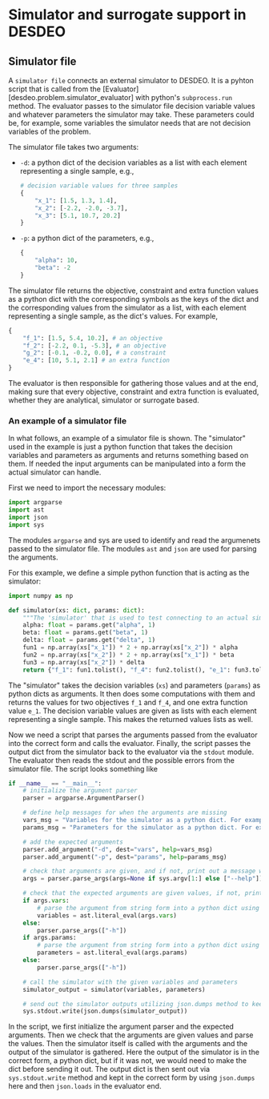 # Simulator and surrogate support in DESDEO

## Simulator file

A `simulator file` connects an external simulator to DESDEO.
It is a pyhton script that is called from the [Evaluator][desdeo.problem.simulator_evaluator]
with python's `subprocess.run` method. The evaluator passes to the simulator file decision
variable values and whatever parameters the simulator may take. These parameters could
be, for example, some variables the simulator needs that are not decision variables of the problem.

The simulator file takes two arguments:

- `-d`: a python dict of the decision variables as a list with each element representing a single sample, e.g.,

    ```python
    # decision variable values for three samples
    {
        "x_1": [1.5, 1.3, 1.4],
        "x_2": [-2.2, -2.0, -3.7],
        "x_3": [5.1, 10.7, 20.2]
    }
    ```

- `-p`: a python dict of the parameters, e.g.,

    ```python
    {
        "alpha": 10,
        "beta": -2
    }
    ```

The simulator file returns the objective, constraint and extra function values as a python dict
with the corresponding symbols as the keys of the dict and the corresponding values from the simulator
as a list, with each element representing a single sample, as the dict's values. For example,

```python
{
    "f_1": [1.5, 5.4, 10.2], # an objective
    "f_2": [-2.2, 0.1, -5.3], # an objective
    "g_2": [-0.1, -0.2, 0.0], # a constraint
    "e_4": [10, 5.1, 2.1] # an extra function
}
```

The evaluator is then responsible for gathering those values and at the end, making sure that every
objective, constraint and extra function is evaluated, whether they are analytical, simulator or
surrogate based.

### An example of a simulator file

In what follows, an example of a simulator file is shown. The "simulator" used in the example
is just a python function that takes the decision variables and parameters as arguments and
returns something based on them. If needed the input arguments can be manipulated into
a form the actual simulator can handle.

First we need to import the necessary modules:

```python
import argparse
import ast
import json
import sys
```

The modules `argparse` and sys are used to identify and read the argumenets passed to the simulator file.
The modules `ast` and `json` are used for parsing the arguments.

For this example, we define a simple python function that is acting as the simulator:

```python
import numpy as np

def simulator(xs: dict, params: dict):
    """The 'simulator' that is used to test connecting to an actual simulator with the arguments."""
    alpha: float = params.get("alpha", 1)
    beta: float = params.get("beta", 1)
    delta: float = params.get("delta", 1)
    fun1 = np.array(xs["x_1"]) * 2 + np.array(xs["x_2"]) * alpha
    fun2 = np.array(xs["x_2"]) * 2 + np.array(xs["x_1"]) * beta
    fun3 = np.array(xs["x_2"]) * delta
    return {"f_1": fun1.tolist(), "f_4": fun2.tolist(), "e_1": fun3.tolist()}
```

The "simulator" takes the decision variables (`xs`) and parameters (`params`) as
python dicts as arguments. It then does some computations with them and returns
the values for two objectives `f_1` and `f_4`, and one extra function value `e_1`.
The decision variable values are given as lists with each element representing
a single sample. This makes the returned values lists as well.

Now we need a script that parses the arguments passed from the evaluator into the correct form
and calls the evaluator. Finally, the script passes the output dict from the simulator back
to the evaluator via the `stdout` module. The evaluator then reads the stdout and the possible
errors from the simulator file. The script looks something like

```python
if __name__ == "__main__":
    # initialize the argument parser
    parser = argparse.ArgumentParser()

    # define help messages for when the arguments are missing
    vars_msg = "Variables for the simulator as a python dict. For example: {'x_1': [0, 1, 2, 3, 4], 'x_2': [4, 3, 2, 1, 0]}."
    params_msg = "Parameters for the simulator as a python dict. For example: {'alpha': 0.1, 'beta': 0.2}."

    # add the expected arguments
    parser.add_argument("-d", dest="vars", help=vars_msg)
    parser.add_argument("-p", dest="params", help=params_msg)

    # check that arguments are given, and if not, print out a message with information on the simulator file
    args = parser.parse_args(args=None if sys.argv[1:] else ["--help"])

    # check that the expected arguments are given values, if not, print out a message with information on the missing argument
    if args.vars:
        # parse the argument from string form into a python dict using ast module's literal_eval method
        variables = ast.literal_eval(args.vars)
    else:
        parser.parse_args(["-h"])
    if args.params:
        # parse the argument from string form into a python dict using ast module's literal_eval method
        parameters = ast.literal_eval(args.params)
    else:
        parser.parse_args(["-h"])

    # call the simulator with the given variables and parameters
    simulator_output = simulator(variables, parameters)

    # send out the simulator outputs utilizing json.dumps method to keep the output as a dict to be parsed
    sys.stdout.write(json.dumps(simulator_output))
```

In the script, we first initialize the argument parser and the expected arguments.
Then we check that the arguments are given values and parse the values.
Then the simulator itself is called with the arguments and the output of the
simulator is gathered. Here the output of the simulator is in the correct form,
a python dict, but if it was not, we would need to make the dict before sending
it out. The output dict is then sent out via `sys.stdout.write` method and kept
in the correct form by using `json.dumps` here and then `json.loads` in the
evaluator end.
